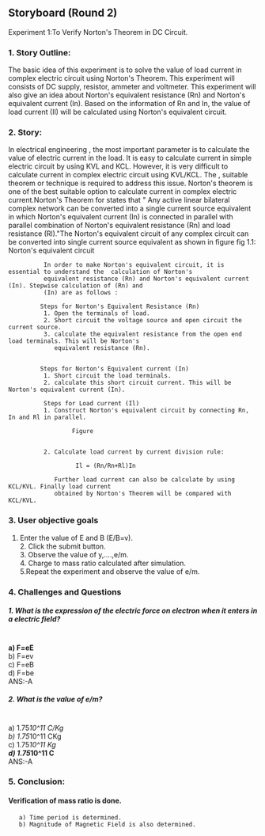 ## Storyboard (Round 2)

Experiment 1:To Verify Norton's Theorem in DC Circuit.

### 1. Story Outline:

 The basic idea of this experiment is to solve the value of load current in complex electric circuit
     using Norton's Theorem. This experiment will consists of DC supply, resistor, ammeter and voltmeter.
	 This experiment will also give an idea about Norton's equivalent resistance (Rn) and Norton's equivalent 
	 current (In). Based on the information of Rn and In, the value of  load current (Il) will be calculated 
		using Norton's equivalent circuit.
### 2. Story:
In electrical engineering , the most important parameter is to calculate the value of electric current
     in the load. It is easy to calculate current in simple electric circuit by using KVL and KCL. However, it is very 
	 difficult to calculate current in complex electric circuit using KVL/KCL. The         , suitable theorem
	 or technique is required to address this issue. Norton's theorem is one of the best suitable option to 
	 calculate  current in complex electric current.Norton's Theorem for states that " Any active linear bilateral complex network can be converted into a
     single current source equivalent in which Norton's  equivalent current (In) is connected in parallel 
	 with parallel combination of Norton's equivalent resistance (Rn) and load resistance (Rl)."The Norton's equivalent circuit  of any complex circuit can be converted  into single current source 
     equivalent as shown in figure
     fig 1.1: Norton's equivalent circuit 

	          In order to make Norton's equivalent circuit, it is essential to understand the  calculation of Norton's
			  equivalent resistance (Rn) and Norton's equivalent current (In). Stepwise calculation of (Rn) and
			  (In) are as follows :
			  
			 Steps for Norton's Equivalent Resistance (Rn) 
			  1. Open the terminals of load.
			  2. Short circuit the voltage source and open circuit the current source. 
			  3. calculate the equivalent resistance from the open end load terminals. This will be Norton's 
			     equivalent resistance (Rn).
				 
				
		 	 Steps for Norton's Equivalent current (In) 
			  1. Short circuit the load terminals.
			  2. calculate this short circuit current. This will be Norton's equivalent current (In).
			  
			  Steps for Load current (Il) 
			  1. Construct Norton's equivalent circuit by connecting Rn, In and Rl in parallel.
			  
			          Figure
			  
			  
			  2. Calculate load current by current division rule:
			  
			           Il = (Rn/Rn+Rl)In
					   
				 Further load current can also be calculate by using KCL/KVL. Finally load current 
				 obtained by Norton's Theorem will be compared with KCL/KVL.

#### 
### 3. User objective goals<br>
1. Enter the value of E and B (E/B=v).<br>2. Click the submit button.<br> 3. Observe the value of y,....,e/m.<br>4. Charge to mass ratio calculated after simulation.<br>5.Repeat the experiment and observe the value of e/m.


### 4. Challenges and Questions
##### 1.	What is the expression of the electric force on electron when it enters in a electric field?
<br> <b> a)	F=eE  </b> 
<br> b) F=ev 
<br> c)	F=eB
<br> d)	F=be
<br> ANS:-A


##### 2.	What is the value of e/m?
<br> a)	1.75*10^11 C/Kg
<br> b)	1.75*10^11 CKg
<br> c)	1.75*10^11 Kg
<br> <b>  d) 1.75*10^11 C </b>
<br> ANS:-A


### 5. Conclusion:
####  Verification of mass ratio is done. 
       a) Time period is determined.
       b) Magnitude of Magnetic Field is also determined.
